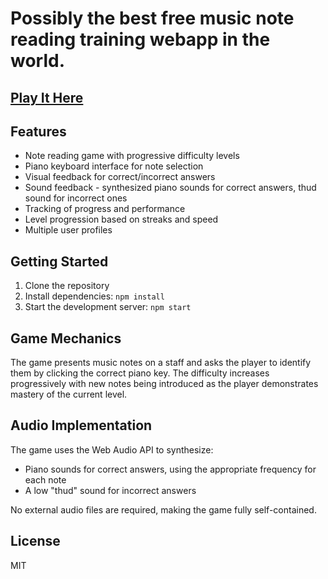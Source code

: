 # Possibly the best free music note reading training webapp in the world.

## [Play It Here](https://kailuowang.github.io/MusicReadingGames/)

## Features

* Note reading game with progressive difficulty levels
* Piano keyboard interface for note selection
* Visual feedback for correct/incorrect answers
* Sound feedback - synthesized piano sounds for correct answers, thud sound for incorrect ones
* Tracking of progress and performance
* Level progression based on streaks and speed
* Multiple user profiles

## Getting Started

1. Clone the repository
2. Install dependencies: `npm install`
3. Start the development server: `npm start`

## Game Mechanics

The game presents music notes on a staff and asks the player to identify them by clicking the correct piano key. The difficulty increases progressively with new notes being introduced as the player demonstrates mastery of the current level.

## Audio Implementation

The game uses the Web Audio API to synthesize:
- Piano sounds for correct answers, using the appropriate frequency for each note
- A low "thud" sound for incorrect answers

No external audio files are required, making the game fully self-contained.

## License

MIT 